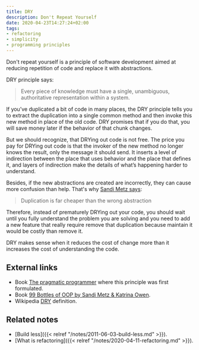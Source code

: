 ```yaml
---
title: DRY
description: Don't Repeat Yourself
date: 2020-04-23T14:27:24+02:00
tags:
- refactoring
- simplicity
- programming principles
---
```


Don't repeat yourself is a principle of software development aimed at reducing repetition of code and replace it with abstractions.

DRY principle says:

> Every piece of knowledge must have a single, unambiguous, authoritative representation within a system.

If you’ve duplicated a bit of code in many places, the DRY principle tells you to extract the duplication into a single common method and then invoke this new method in place of the old code. DRY promises that if you do that, you will save money later if the behavior of that chunk changes.

But we should recognize, that DRYing out code is not free. The price you pay for DRYing out code is that the invoker of the new method no longer knows the result, only the message it should send. It inserts a level of indirection between the place that uses behavior and the place that defines it, and layers of indirection make the details of what’s happening harder to understand.

Besides, if the new abstractions are created are incorrectly, they can cause more confusion than help. That's why [Sandi Metz says](https://www.sandimetz.com/blog/2016/1/20/the-wrong-abstraction):

> Duplication is far cheaper than the wrong abstraction

Therefore, instead of prematurely DRYing out your code, you should wait until you fully understand the problem you are solving and you need to add a new feature that really require remove that duplication because maintain it would be costly than remove it.

DRY makes sense when it reduces the cost of change more than it increases the cost of understanding the code.

## External links

* Book [The pragmatic programmer](https://amzn.to/2KuDWLM) where this principle was first formulated.
* Book [99 Bottles of OOP by Sandi Metz & Katrina Owen](https://www.sandimetz.com/99bottles).
* Wikipedia [DRY](https://en.wikipedia.org/wiki/Don%27t_repeat_yourself) definition.

## Related notes

* [Build less]({{< relref "/notes/2011-06-03-build-less.md" >}}).
* [What is refactoring]({{< relref "/notes/2020-04-11-refactoring.md" >}}).
